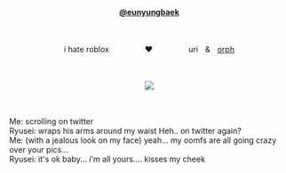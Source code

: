 ㅤ<div align="center">**[@eunyungbaek](https://github.com/eunyungbaek)**

ㅤ<div align="center">i hate robloxㅤㅤㅤㅤㅤ♥︎ㅤㅤㅤㅤㅤuriㅤ&ㅤ[orph](https://github.com/Ovrpheus)

ㅤ<div align="center"><img src="https://i.postimg.cc/5tWtkdjw/image.webp"/>

ㅤ<div align="left"> Me: scrolling on twitter <br> Ryusei: wraps his arms around my waist Heh.. on twitter again? <br> Me: (with a jealous look on my face) yeah... my oomfs are all going crazy over your pics... <br> Ryusei: it's ok baby... i'm all yours.... kisses my cheek
